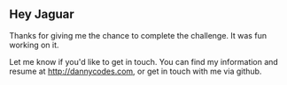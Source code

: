 Hey Jaguar
----------

Thanks for giving me the chance to complete the challenge. It was fun working on it. <br/>

Let me know if you'd like to get in touch. You can find my information and resume at http://dannycodes.com, or get in touch with me via github. 